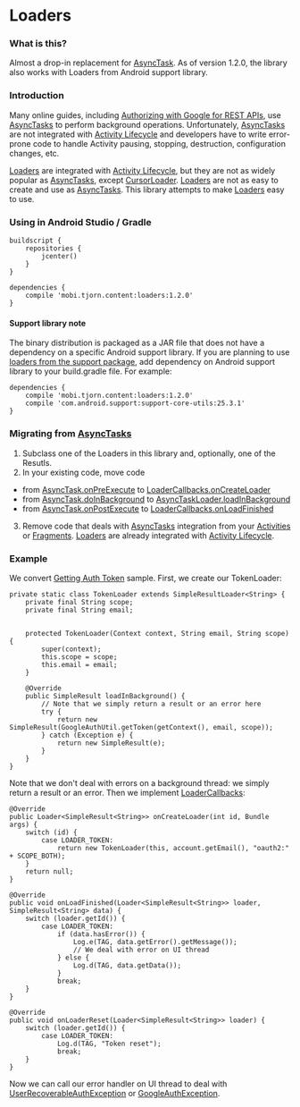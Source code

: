 # Loaders

### What is this?
Almost a drop-in replacement for [AsyncTask](http://developer.android.com/reference/android/os/AsyncTask.html). As of version 1.2.0, the library also works with Loaders from Android support library.
### Introduction
Many online guides, including [Authorizing with Google for REST APIs](https://developers.google.com/android/guides/http-auth#extend_asynctask_to_get_the_auth_token), use [AsyncTasks](http://developer.android.com/reference/android/os/AsyncTask.html)
to perform background operations.
Unfortunately, [AsyncTasks](http://developer.android.com/reference/android/os/AsyncTask.html) are not
integrated with [Activity Lifecycle](http://developer.android.com/guide/components/activities.html#Lifecycle) and developers have to write error-prone code to handle Activity pausing, stopping, destruction, configuration changes, etc.

[Loaders](http://developer.android.com/guide/components/loaders.html) are integrated with
[Activity Lifecycle](http://developer.android.com/guide/components/activities.html#Lifecycle),
but they are not as widely popular as [AsyncTasks](http://developer.android.com/reference/android/os/AsyncTask.html),
except [CursorLoader](http://developer.android.com/reference/android/content/CursorLoader.html).
[Loaders](http://developer.android.com/guide/components/loaders.html) are not as easy to create and use as [AsyncTasks](http://developer.android.com/reference/android/os/AsyncTask.html).
This library attempts to make [Loaders](http://developer.android.com/guide/components/loaders.html) easy to use.
### Using in Android Studio / Gradle
```
buildscript {
    repositories {
        jcenter()
    }
}
```
```
dependencies {
    compile 'mobi.tjorn.content:loaders:1.2.0'
}
```
#### Support library note
The binary distribution is packaged as a JAR file that does not have a dependency on a specific Android support library. If you are planning to use [loaders from the support package](src/main/java/mobi/tjorn/support/content/loaders), add dependency on Android support library to your build.gradle file.  For example:
```
dependencies {
    compile 'mobi.tjorn.content:loaders:1.2.0'
    compile 'com.android.support:support-core-utils:25.3.1'
}
```
### Migrating from [AsyncTasks](http://developer.android.com/reference/android/os/AsyncTask.html)
1. Subclass one of the Loaders in this library and, optionally, one of the Resutls.
2. In your existing code, move code
  - from [AsyncTask.onPreExecute](http%3A%2F%2Fdeveloper.android.com%2Freference%2Fandroid%2Fos%2FAsyncTask.html%23onPreExecute()) to [LoaderCallbacks.onCreateLoader](http%3A%2F%2Fdeveloper.android.com%2Freference%2Fandroid%2Fapp%2FLoaderManager.LoaderCallbacks.html%23onCreateLoader(int%2C%20android.os.Bundle))
  - from [AsyncTask.doInBackground](http%3A%2F%2Fdeveloper.android.com%2Freference%2Fandroid%2Fos%2FAsyncTask.html%23doInBackground(Params...)) to [AsyncTaskLoader.loadInBackground](http%3A%2F%2Fdeveloper.android.com%2Freference%2Fandroid%2Fcontent%2FAsyncTaskLoader.html%23loadInBackground())
  - from [AsyncTask.onPostExecute](http%3A%2F%2Fdeveloper.android.com%2Freference%2Fandroid%2Fos%2FAsyncTask.html%23onPostExecute(Result)) to [LoaderCallbacks.onLoadFinished](http%3A%2F%2Fdeveloper.android.com%2Freference%2Fandroid%2Fapp%2FLoaderManager.LoaderCallbacks.html%23onLoadFinished(android.content.Loader%3CD%3E%2C%20D))
3. Remove code that deals with [AsyncTasks](http://developer.android.com/reference/android/os/AsyncTask.html) integration from your
[Activities](http://developer.android.com/reference/android/app/Activity.html) or [Fragments](http://developer.android.com/reference/android/app/Fragment.html).
[Loaders](http://developer.android.com/guide/components/loaders.html) are already integrated with [Activity Lifecycle](http://developer.android.com/guide/components/activities.html#Lifecycle).

### Example
We convert [Getting Auth Token](https://developers.google.com/android/guides/http-auth#extend_asynctask_to_get_the_auth_token) sample.  First, we create our TokenLoader:
```
private static class TokenLoader extends SimpleResultLoader<String> {
    private final String scope;
    private final String email;


    protected TokenLoader(Context context, String email, String scope) {
        super(context);
        this.scope = scope;
        this.email = email;
    }

    @Override
    public SimpleResult loadInBackground() {
        // Note that we simply return a result or an error here
        try {
            return new SimpleResult(GoogleAuthUtil.getToken(getContext(), email, scope));
        } catch (Exception e) {
            return new SimpleResult(e);
        }
    }
}
```
Note that we don't deal with errors on a background thread: we simply return a result or an error.
Then we implement [LoaderCallbacks](http://developer.android.com/reference/android/app/LoaderManager.LoaderCallbacks.html):
```
@Override
public Loader<SimpleResult<String>> onCreateLoader(int id, Bundle args) {
    switch (id) {
        case LOADER_TOKEN:
            return new TokenLoader(this, account.getEmail(), "oauth2:" + SCOPE_BOTH);
    }
    return null;
}

@Override
public void onLoadFinished(Loader<SimpleResult<String>> loader, SimpleResult<String> data) {
    switch (loader.getId()) {
        case LOADER_TOKEN:
            if (data.hasError()) {
                Log.e(TAG, data.getError().getMessage());
                // We deal with error on UI thread
            } else {
                Log.d(TAG, data.getData());
            }
            break;
    }
}

@Override
public void onLoaderReset(Loader<SimpleResult<String>> loader) {
    switch (loader.getId()) {
        case LOADER_TOKEN:
            Log.d(TAG, "Token reset");
            break;
    }
}
```
Now we can call our error handler on UI thread to deal with
[UserRecoverableAuthException](https://developers.google.com/android/reference/com/google/android/gms/auth/UserRecoverableAuthException)
or [GoogleAuthException](https://developers.google.com/android/reference/com/google/android/gms/auth/GoogleAuthException).
